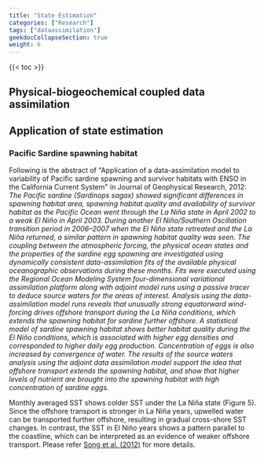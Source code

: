 ```yaml
---
title: "State Estimation"
categories: ["Research"]
tags: ["dataassimilation"]
geekdocCollapseSection: true
weight: 6
---
```


{{< toc >}}


## Physical-biogeochemical coupled data assimilation

## Application of state estimation
### Pacific Sardine spawning habitat

Following is the abstract of "Application of a data-assimilation model to variability of Pacific sardine spawning and survivor habitats with ENSO in the California Current System" in Journal of Geophysical Research, 2012:  
*The Pacific sardine (Sardinops sagax) showed significant differences in spawning habitat area, spawning habitat quality and availability of survivor habitat as the Pacific Ocean went through the La Niña state in April 2002 to a weak El Niño in April 2003. During another El Niño/Southern Oscillation transition period in 2006–2007 when the El Niño state retreated and the La Niña returned, a similar pattern in spawning habitat quality was seen. The coupling between the atmospheric forcing, the physical ocean states and the properties of the sardine egg spawning are investigated using dynamically consistent data-assimilation fits of the available physical oceanographic observations during these months. Fits were executed using the Regional Ocean Modeling System four-dimensional variational assimilation platform along with adjoint model runs using a passive tracer to deduce source waters for the areas of interest. Analysis using the data-assimilation model runs reveals that unusually strong equatorward wind-forcing drives offshore transport during the La Niña conditions, which extends the spawning habitat for sardine further offshore. A statistical model of sardine spawning habitat shows better habitat quality during the El Niño conditions, which is associated with higher egg densities and corresponded to higher daily egg production. Concentration of eggs is also increased by convergence of water. The results of the source waters analysis using the adjoint data assimilation model support the idea that offshore transport extends the spawning habitat, and show that higher levels of nutrient are brought into the spawning habitat with high concentration of sardine eggs.*  

Monthly averaged SST shows colder SST under the La Niña state (Figure 5). Since the offshore transport is stronger in La Niña years, upwelled water can be transported further offshore, resulting in gradual cross-shore SST changes. In contrast, the SST in El Niño years shows a pattern parallel to the coastline, which can be interpreted as an evidence of weaker offshore transport. Please refer [<U>Song et al. (2012)</U>](http://horizon.ucsd.edu/miller/download/Sardine_physics/Sardine_physics.pdf) for more details.

